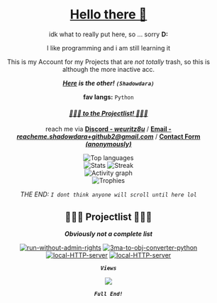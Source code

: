 <!-- Sorry for writing this in HTML! -->
<!-- weuritz8u -->

<div align="center">

<h1><a href="https://tenor.com/de/view/hello-there-gif-5677380953331354485">Hello there 👋</a></h1>

<p>idk what to really put here, so ... sorry <b>D:</b></p>

<p>I like programming and i am still learning it</p>

<p>This is my Account for my Projects that are <i>not totally</i> trash, so this is although the more inactive acc.</p>

<p><b><i><a href="https://github.com/shadowdara">Here</a> is the other! <code>(Shadowdara)</code></i></b></p>

<p><b>fav langs:</b> <code>Python</code></p>

<h4><i><a href="#projectlist">🚨🚨🚨 to the Projectlist! 🚨🚨🚨</a></i></h4>

<p>reach me via <b><a href="https://discord.gg/9Jh8B8pkJa">Discord - <i>weuritz8u</i></a></b> / <b><a href="mailto:reacheme.shadowdara+github2@gmail.com">Email - <i>reacheme.shadowdara+github2@gmail.com</i></a></b> / <b><a href="https://docs.google.com/forms/d/e/1FAIpQLSdV2KvqaxToEZxFZ0WMaPphFEHotSLv3rgdyWOV07HIKbBLBg/viewform">Contact Form <i>(anonymously)</i></a></b></p>

<img src="https://github-readme-stats.vercel.app/api/top-langs/?username=weuritz8u&theme=midnight-purple&layout=compact&hide=markdown" alt="Top languages">

<br>

<img src="https://github-readme-stats.vercel.app/api?username=weuritz8u&theme=midnight-purple&show_icons=true" alt="Stats">
<img src="https://github-readme-streak-stats.herokuapp.com/?user=weuritz8u&theme=midnight-purple" alt="Streak">

<br>

<img src="https://github-readme-activity-graph.vercel.app/graph?username=weuritz8u&bg_color=000000&color=9745f5&line=9745f5&point=FFFFFF" alt="Activity graph">

<br>

<img src="https://github-profile-trophy.vercel.app/?username=weuritz8u&theme=algolia&margin-w=15&margin-h=15" alt="Trophies">

<br>

<p><i>THE END: <code>I dont think anyone will scroll until here lol</code></i></p>

<h2 id="projectlist">🚨🚨🚨 Projectlist 🚨🚨🚨</h2>

<p><b><i>Obviously not a complete list</i></b></p>



<!-- ========== ================= ========== 
     ========== Project List Here ========== 
     ========== ================= ========== -->

<a href="https://github.com/weuritz8u/run-without-admin-rights"><img src="https://github-readme-stats.vercel.app/api/pin/?username=weuritz8u&theme=midnight-purple&repo=run-without-admin-rights" alt="run-without-admin-rights"></a>
<a href="https://github.com/weuritz8u/3ma-to-obj-converter-python"><img src="https://github-readme-stats.vercel.app/api/pin/?username=weuritz8u&theme=midnight-purple&repo=3ma-to-obj-converter-python" alt="3ma-to-obj-converter-python"></a>
<a href="https://github.com/weuritz8u/local-HTTP-server"><img src="https://github-readme-stats.vercel.app/api/pin/?username=weuritz8u&theme=midnight-purple&repo=local-HTTP-server" alt="local-HTTP-server"></a>
<a href="https://github.com/weuritz8u/Godot-Save-Template"><img src="https://github-readme-stats.vercel.app/api/pin/?username=weuritz8u&theme=midnight-purple&repo=Godot-Save-Template" alt="local-HTTP-server"></a>



<code><b><i>Views</i></b></code>

<img src="https://hits.sh/github.com/weuritz8u/weuritz8u.svg?style=for-the-badge&label=Profile%20Views&color=white&labelColor=black&logo=github">

<br>

<code><b><i>Full End!</i></b></code>

</div>

<!--
    
**weuritz8u/weuritz8u** is a ✨ _special_ ✨ repository because its `README.md` (this file) appears on your GitHub profile.
    
Here are some ideas to get you started:
    
- 🔭 I’m currently working on ...
- 🌱 I’m currently learning ...
- 👯 I’m looking to collaborate on ...
- 🤔 I’m looking for help with ...
- 💬 Ask me about ...
- 📫 How to reach me: ...
- 😄 Pronouns: ...
- ⚡ Fun fact: ...
    
pfp: https://de.wikipedia.org/wiki/Rockwell_B-1#/media/Datei:B1_fire.jpg
    
-->
